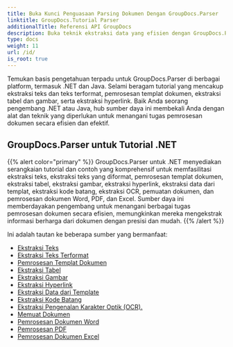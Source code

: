 ```yaml
---
title: Buka Kunci Penguasaan Parsing Dokumen Dengan GroupDocs.Parser
linktitle: GroupDocs.Tutorial Parser
additionalTitle: Referensi API GroupDocs
description: Buka teknik ekstraksi data yang efisien dengan GroupDocs.Parser untuk .NET & Java. Jelajahi tutorial tentang teks, tabel, ekstraksi gambar & lainnya.
type: docs
weight: 11
url: /id/
is_root: true
---
```


Temukan basis pengetahuan terpadu untuk GroupDocs.Parser di berbagai platform, termasuk .NET dan Java. Selami beragam tutorial yang mencakup ekstraksi teks dan teks terformat, pemrosesan templat dokumen, ekstraksi tabel dan gambar, serta ekstraksi hyperlink. Baik Anda seorang pengembang .NET atau Java, hub sumber daya ini membekali Anda dengan alat dan teknik yang diperlukan untuk menangani tugas pemrosesan dokumen secara efisien dan efektif.

## GroupDocs.Parser untuk Tutorial .NET
{{% alert color="primary" %}}
GroupDocs.Parser untuk .NET menyediakan serangkaian tutorial dan contoh yang komprehensif untuk memfasilitasi ekstraksi teks, ekstraksi teks yang diformat, pemrosesan templat dokumen, ekstraksi tabel, ekstraksi gambar, ekstraksi hyperlink, ekstraksi data dari templat, ekstraksi kode batang, ekstraksi OCR, pemuatan dokumen, dan pemrosesan dokumen Word, PDF, dan Excel. Sumber daya ini memberdayakan pengembang untuk menangani berbagai tugas pemrosesan dokumen secara efisien, memungkinkan mereka mengekstrak informasi berharga dari dokumen dengan presisi dan mudah.
{{% /alert %}}

Ini adalah tautan ke beberapa sumber yang bermanfaat:
 
- [Ekstraksi Teks](./net/text-extraction/)
- [Ekstraksi Teks Terformat](./net/formatted-text-extraction/)
- [Pemrosesan Templat Dokumen](./net/document-template-processing/)
- [Ekstraksi Tabel](./net/table-extraction/)
- [Ekstraksi Gambar](./net/image-extraction/)
- [Ekstraksi Hyperlink](./net/hyperlink-extraction/)
- [Ekstraksi Data dari Template](./net/data-extraction-from-templates/)
- [Ekstraksi Kode Batang](./net/barcode-extraction/)
- [Ekstraksi Pengenalan Karakter Optik (OCR).](./net/ocr-extraction/)
- [Memuat Dokumen](./net/document-loading/)
- [Pemrosesan Dokumen Word](./net/word-document-processing/)
- [Pemrosesan PDF](./net/pdf-processing/)
- [Pemrosesan Dokumen Excel](./net/excel-document-processing/)





